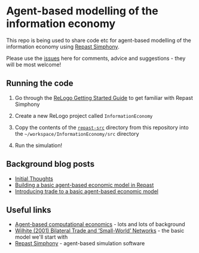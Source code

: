 # Agent-based modelling of the information economy

This repo is being used to share code etc for agent-based modelling of the information economy using [Repast Simphony](http://repast.sourceforge.net/).

Please use the [issues](https://github.com/theodi/abm-information-economy/issues) here for comments, advice and suggestions - they will be most welcome!

## Running the code

1. Go through the [ReLogo Getting Started Guide](http://repast.sourceforge.net/docs/ReLogoGettingStarted.pdf) to get familiar with Repast Simphony

2. Create a new ReLogo project called `InformationEconomy`

3. Copy the contents of the [`repast-src`](https://github.com/theodi/abm-information-economy/tree/master/repast-src) directory from this repository into the `~/workspace/InformationEconomy/src` directory

4. Run the simulation!

## Background blog posts

* [Initial Thoughts](http://www.jenitennison.com/2016/02/09/abm-information-economy.html)
* [Building a basic agent-based economic model in Repast](http://www.jenitennison.com/2016/02/09/basic-abm-repast.html)
* [Introducing trade to a basic agent-based economic model](http://www.jenitennison.com/2016/03/11/adding-trade.html)

## Useful links

* [Agent-based computational economics](http://www2.econ.iastate.edu/tesfatsi/ace.htm) - lots and lots of background
* [Wilhite (2001) Bilateral Trade and ‘Small-World’ Networks](http://www.physik-uni-muenchen.de/lehre/vorlesungen/wise_07_08/vorlesung-biophysik-der-systeme/downloads/trade_networks.pdf) - the basic model we'll start with
* [Repast Simphony](http://repast.sourceforge.net/) - agent-based simulation software
